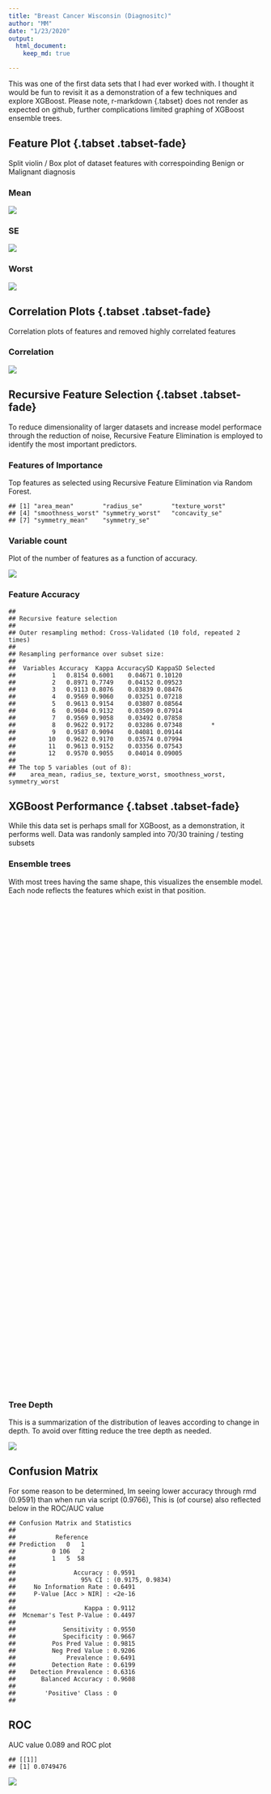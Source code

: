 ```yaml
---
title: "Breast Cancer Wisconsin (Diagnositc)"
author: "MM"
date: "1/23/2020"
output: 
  html_document:
    keep_md: true

---
```


This was one of the first data sets that I had ever worked with. I thought it would be fun to revisit it as a demonstration of a few techniques and explore XGBoost. Please note, r-markdown {.tabset} does not render as expected on github, further complications limited graphing of XGBoost ensemble trees.










## Feature Plot {.tabset .tabset-fade}
Split violin / Box plot of dataset features with correspoinding Benign or Malignant diagnosis

### Mean 

![](XGBoost-Example-WBCD_Git_files/figure-html/unnamed-chunk-3-1.png)<!-- -->

### SE

![](XGBoost-Example-WBCD_Git_files/figure-html/unnamed-chunk-4-1.png)<!-- -->

### Worst 

![](XGBoost-Example-WBCD_Git_files/figure-html/unnamed-chunk-5-1.png)<!-- -->


                                                      
                                                      
## **Correlation Plots** {.tabset .tabset-fade}
Correlation plots of features and removed highly correlated features

### Correlation 

![](XGBoost-Example-WBCD_Git_files/figure-html/unnamed-chunk-7-1.png)<!-- -->






                                                      
## **Recursive Feature Selection** {.tabset .tabset-fade}

To reduce dimensionality of larger datasets and increase model performace through the reduction of noise, Recursive Feature Elimination is employed to identify the most important predictors.  

### Features of Importance

Top features as selected using Recursive Feature Elimination via Random Forest.


```
## [1] "area_mean"        "radius_se"        "texture_worst"   
## [4] "smoothness_worst" "symmetry_worst"   "concavity_se"    
## [7] "symmetry_mean"    "symmetry_se"
```

### Variable count

Plot of the number of features as a function of accuracy. 

![](XGBoost-Example-WBCD_Git_files/figure-html/unnamed-chunk-11-1.png)<!-- -->

### Feature Accuracy


```
## 
## Recursive feature selection
## 
## Outer resampling method: Cross-Validated (10 fold, repeated 2 times) 
## 
## Resampling performance over subset size:
## 
##  Variables Accuracy  Kappa AccuracySD KappaSD Selected
##          1   0.8154 0.6001    0.04671 0.10120         
##          2   0.8971 0.7749    0.04152 0.09523         
##          3   0.9113 0.8076    0.03839 0.08476         
##          4   0.9569 0.9060    0.03251 0.07218         
##          5   0.9613 0.9154    0.03807 0.08564         
##          6   0.9604 0.9132    0.03509 0.07914         
##          7   0.9569 0.9058    0.03492 0.07858         
##          8   0.9622 0.9172    0.03286 0.07348        *
##          9   0.9587 0.9094    0.04081 0.09144         
##         10   0.9622 0.9170    0.03574 0.07994         
##         11   0.9613 0.9152    0.03356 0.07543         
##         12   0.9570 0.9055    0.04014 0.09005         
## 
## The top 5 variables (out of 8):
##    area_mean, radius_se, texture_worst, smoothness_worst, symmetry_worst
```





## **XGBoost Performance** {.tabset .tabset-fade}

While this data set is perhaps small for XGBoost, as a demonstration, it performs well. Data was randonly sampled into 70/30 training / testing subsets

### Ensemble trees

With most trees having the same shape, this visualizes the ensemble model. Each node reflects the features which exist in that position. 

<!--html_preserve--><div id="htmlwidget-ea77e899a1de80fb537b" style="width:960px;height:960px;" class="grViz html-widget"></div>
<script type="application/json" data-for="htmlwidget-ea77e899a1de80fb537b">{"x":{"diagram":"digraph {\n\ngraph [layout = \"dot\",\n       rankdir = \"LR\"]\n\nnode [color = \"DimGray\",\n      fillcolor = \"beige\",\n      style = \"filled\",\n      shape = \"rectangle\",\n      fontname = \"Helvetica\"]\n\nedge [color = \"DimGray\",\n     arrowsize = \"1.5\",\n     arrowhead = \"vee\",\n     fontname = \"Helvetica\"]\n\n  \"1\" [label = \"area_mean (531.2834)\nradius_se ( 16.1473)\nconcavity_se (  2.0153)\", fillcolor = \"#F5F5DC\", fontcolor = \"#000000\"] \n  \"2\" [label = \"symmetry_worst (119.15987)\nsmoothness_worst ( 24.58044)\ntexture_worst (  3.71359)\nsymmetry_se (  1.15773)\nLeaf ( -0.18069)\", fillcolor = \"#F5F5DC\", fontcolor = \"#000000\"] \n  \"3\" [label = \"radius_se (38.20979)\ntexture_worst (10.93237)\narea_mean ( 4.84068)\nLeaf ( 0.80143)\nconcavity_se ( 2.85885)\", fillcolor = \"#F5F5DC\", fontcolor = \"#000000\"] \n  \"4\" [label = \"smoothness_worst (26.9876)\ntexture_worst (13.4196)\nsymmetry_worst ( 2.7990)\nsymmetry_se ( 1.2594)\nradius_se ( 0.8298)\", fillcolor = \"#F5F5DC\", fontcolor = \"#000000\"] \n  \"5\" [label = \"radius_se ( 2.1333)\nLeaf ( 1.7347)\narea_mean (10.8371)\nsymmetry_worst ( 3.3044)\nsmoothness_worst ( 1.2893)\", fillcolor = \"#F5F5DC\", fontcolor = \"#000000\"] \n  \"6\" [label = \"Leaf (-0.86937)\nconcavity_se ( 4.26541)\nsymmetry_se ( 1.21740)\nsmoothness_worst ( 4.34243)\nsymmetry_worst ( 3.17751)\", fillcolor = \"#F5F5DC\", fontcolor = \"#000000\"] \n  \"7\" [label = \"smoothness_worst (10.68077)\nsymmetry_mean ( 2.84250)\nsymmetry_worst ( 0.33330)\nLeaf ( 0.44265)\ntexture_worst ( 2.08718)\", fillcolor = \"#F5F5DC\", fontcolor = \"#000000\"] \n  \"8\" [label = \"area_mean ( 8.60961)\nLeaf (-1.64383)\nsmoothness_worst ( 0.14261)\ntexture_worst ( 0.53697)\nsymmetry_worst ( 1.40907)\", fillcolor = \"#F5F5DC\", fontcolor = \"#000000\"] \n  \"9\" [label = \"area_mean (15.18215)\nsmoothness_worst (13.98882)\nradius_se ( 1.92856)\nLeaf (-0.24161)\nconcavity_se ( 1.15321)\", fillcolor = \"#F5F5DC\", fontcolor = \"#000000\"] \n  \"10\" [label = \"Leaf (-0.045346)\nsmoothness_worst ( 1.607937)\nsymmetry_worst ( 0.441029)\nsymmetry_mean ( 1.122918)\narea_mean ( 0.413660)\", fillcolor = \"#F5F5DC\", fontcolor = \"#000000\"] \n  \"11\" [label = \"Leaf (0.76136)\ntexture_worst (1.26307)\narea_mean (1.49608)\nconcavity_se (0.54765)\nsymmetry_worst (0.81986)\", fillcolor = \"#F5F5DC\", fontcolor = \"#000000\"] \n  \"12\" [label = \"Leaf (-0.19265)\nsymmetry_worst ( 1.16616)\", fillcolor = \"#F5F5DC\", fontcolor = \"#000000\"] \n  \"13\" [label = \"Leaf (1.32680)\nconcavity_se (0.68739)\nsmoothness_worst (0.35485)\ntexture_worst (0.90637)\narea_mean (0.37277)\", fillcolor = \"#F5F5DC\", fontcolor = \"#000000\"] \n  \"14\" [label = \"Leaf (-2.494128)\nsymmetry_se ( 0.074693)\", fillcolor = \"#F5F5DC\", fontcolor = \"#000000\"] \n  \"15\" [label = \"smoothness_worst (17.66627)\ntexture_worst ( 6.79576)\nsymmetry_worst ( 0.75312)\nLeaf (-0.35778)\", fillcolor = \"#F5F5DC\", fontcolor = \"#000000\"] \n  \"16\" [label = \"Leaf (-1.1006)\nsymmetry_se ( 1.0744)\nsymmetry_worst ( 0.4310)\", fillcolor = \"#F5F5DC\", fontcolor = \"#000000\"] \n  \"17\" [label = \"Leaf ( 0.99882)\narea_mean (12.33618)\", fillcolor = \"#F5F5DC\", fontcolor = \"#000000\"] \n  \"18\" [label = \"Leaf (-1.3813)\", fillcolor = \"#F5F5DC\", fontcolor = \"#000000\"] \n  \"19\" [label = \"Leaf (0.47188)\", fillcolor = \"#F5F5DC\", fontcolor = \"#000000\"] \n  \"20\" [label = \"Leaf (0.68360)\nconcavity_se (0.23212)\", fillcolor = \"#F5F5DC\", fontcolor = \"#000000\"] \n  \"21\" [label = \"Leaf (2.07080)\nradius_se (0.18128)\nsymmetry_se (0.66676)\", fillcolor = \"#F5F5DC\", fontcolor = \"#000000\"] \n  \"22\" [label = \"Leaf (-0.44543)\", fillcolor = \"#F5F5DC\", fontcolor = \"#000000\"] \n  \"23\" [label = \"Leaf (-0.69094)\", fillcolor = \"#F5F5DC\", fontcolor = \"#000000\"] \n  \"24\" [label = \"Leaf (-0.40016)\", fillcolor = \"#F5F5DC\", fontcolor = \"#000000\"] \n  \"25\" [label = \"Leaf (0.65905)\", fillcolor = \"#F5F5DC\", fontcolor = \"#000000\"] \n  \"26\" [label = \"Leaf (-1.7110)\nsymmetry_worst ( 1.4561)\", fillcolor = \"#F5F5DC\", fontcolor = \"#000000\"] \n  \"27\" [label = \"Leaf (0.74358)\nsymmetry_se (1.96385)\nsmoothness_worst (1.52147)\", fillcolor = \"#F5F5DC\", fontcolor = \"#000000\"] \n  \"28\" [label = \"Leaf (-0.12522)\", fillcolor = \"#F5F5DC\", fontcolor = \"#000000\"] \n  \"29\" [label = \"Leaf (-0.34153)\", fillcolor = \"#F5F5DC\", fontcolor = \"#000000\"] \n  \"30\" [label = \"Leaf (-0.5454)\", fillcolor = \"#F5F5DC\", fontcolor = \"#000000\"] \n  \"31\" [label = \"Leaf (-0.081391)\", fillcolor = \"#F5F5DC\", fontcolor = \"#000000\"] \n  \"32\" [label = \"Leaf (0.23426)\", fillcolor = \"#F5F5DC\", fontcolor = \"#000000\"] \n  \"33\" [label = \"Leaf (-0.084679)\", fillcolor = \"#F5F5DC\", fontcolor = \"#000000\"] \n  \"34\" [label = \"concavity_se (0.035615)\", fillcolor = \"#F5F5DC\", fontcolor = \"#000000\"] \n  \"35\" [label = \"Leaf (0.024777)\", fillcolor = \"#F5F5DC\", fontcolor = \"#000000\"] \n  \"36\" [label = \"Leaf (-0.30189)\", fillcolor = \"#F5F5DC\", fontcolor = \"#000000\"] \n  \"37\" [label = \"Leaf (-0.08513)\", fillcolor = \"#F5F5DC\", fontcolor = \"#000000\"] \n  \"38\" [label = \"Leaf (-0.17378)\nconcavity_se ( 0.81700)\", fillcolor = \"#F5F5DC\", fontcolor = \"#000000\"] \n  \"39\" [label = \"Leaf (0.76964)\nsymmetry_se (0.24788)\", fillcolor = \"#F5F5DC\", fontcolor = \"#000000\"] \n  \"40\" [label = \"Leaf (0.24341)\", fillcolor = \"#F5F5DC\", fontcolor = \"#000000\"] \n  \"41\" [label = \"smoothness_worst (0.63227)\nsymmetry_se (1.08732)\nradius_se (0.18431)\", fillcolor = \"#F5F5DC\", fontcolor = \"#000000\"] \n  \"42\" [label = \"Leaf (0.034296)\", fillcolor = \"#F5F5DC\", fontcolor = \"#000000\"] \n  \"43\" [label = \"Leaf (0.13214)\", fillcolor = \"#F5F5DC\", fontcolor = \"#000000\"] \n  \"44\" [label = \"Leaf (-0.16585)\", fillcolor = \"#F5F5DC\", fontcolor = \"#000000\"] \n  \"45\" [label = \"Leaf (0.10353)\", fillcolor = \"#F5F5DC\", fontcolor = \"#000000\"] \n  \"46\" [label = \"Leaf (0.28937)\", fillcolor = \"#F5F5DC\", fontcolor = \"#000000\"] \n  \"47\" [label = \"Leaf (0.07676)\", fillcolor = \"#F5F5DC\", fontcolor = \"#000000\"] \n  \"48\" [label = \"Leaf (-0.053221)\", fillcolor = \"#F5F5DC\", fontcolor = \"#000000\"] \n  \"49\" [label = \"Leaf (0.37632)\", fillcolor = \"#F5F5DC\", fontcolor = \"#000000\"] \n  \"50\" [label = \"Leaf (0.041453)\", fillcolor = \"#F5F5DC\", fontcolor = \"#000000\"] \n  \"51\" [label = \"Leaf (0.22678)\", fillcolor = \"#F5F5DC\", fontcolor = \"#000000\"] \n  \"1\"->\"2\" \n  \"2\"->\"4\" \n  \"3\"->\"6\" \n  \"4\"->\"8\" \n  \"5\"->\"10\" \n  \"7\"->\"12\" \n  \"8\"->\"14\" \n  \"9\"->\"16\" \n  \"15\"->\"18\" \n  \"13\"->\"20\" \n  \"16\"->\"22\" \n  \"17\"->\"24\" \n  \"6\"->\"26\" \n  \"14\"->\"28\" \n  \"10\"->\"30\" \n  \"12\"->\"32\" \n  \"26\"->\"34\" \n  \"34\"->\"36\" \n  \"11\"->\"38\" \n  \"27\"->\"40\" \n  \"41\"->\"42\" \n  \"38\"->\"44\" \n  \"39\"->\"46\" \n  \"21\"->\"48\" \n  \"20\"->\"50\" \n  \"1\"->\"3\" \n  \"2\"->\"5\" \n  \"3\"->\"7\" \n  \"4\"->\"9\" \n  \"5\"->\"11\" \n  \"7\"->\"13\" \n  \"8\"->\"15\" \n  \"9\"->\"17\" \n  \"15\"->\"19\" \n  \"13\"->\"21\" \n  \"16\"->\"23\" \n  \"17\"->\"25\" \n  \"6\"->\"27\" \n  \"14\"->\"29\" \n  \"10\"->\"31\" \n  \"12\"->\"33\" \n  \"26\"->\"35\" \n  \"34\"->\"37\" \n  \"11\"->\"39\" \n  \"27\"->\"41\" \n  \"41\"->\"43\" \n  \"38\"->\"45\" \n  \"39\"->\"47\" \n  \"21\"->\"49\" \n  \"20\"->\"51\" \n}","config":{"engine":"dot","options":null}},"evals":[],"jsHooks":[]}</script><!--/html_preserve-->

### Tree Depth

This is a summarization of the distribution of leaves according to change in depth. To avoid over fitting reduce the tree depth as needed. 

![](XGBoost-Example-WBCD_Git_files/figure-html/unnamed-chunk-15-1.png)<!-- -->



## **Confusion Matrix**

For some reason to be determined, Im seeing lower accuracy through rmd (0.9591) than when run via script (0.9766), This is (of course) also reflected below in the ROC/AUC value


```
## Confusion Matrix and Statistics
## 
##           Reference
## Prediction   0   1
##          0 106   2
##          1   5  58
##                                           
##                Accuracy : 0.9591          
##                  95% CI : (0.9175, 0.9834)
##     No Information Rate : 0.6491          
##     P-Value [Acc > NIR] : <2e-16          
##                                           
##                   Kappa : 0.9112          
##  Mcnemar's Test P-Value : 0.4497          
##                                           
##             Sensitivity : 0.9550          
##             Specificity : 0.9667          
##          Pos Pred Value : 0.9815          
##          Neg Pred Value : 0.9206          
##              Prevalence : 0.6491          
##          Detection Rate : 0.6199          
##    Detection Prevalence : 0.6316          
##       Balanced Accuracy : 0.9608          
##                                           
##        'Positive' Class : 0               
## 
```




## **ROC**

AUC value 0.089 and ROC plot 


```
## [[1]]
## [1] 0.0749476
```

![](XGBoost-Example-WBCD_Git_files/figure-html/unnamed-chunk-19-1.png)<!-- -->












